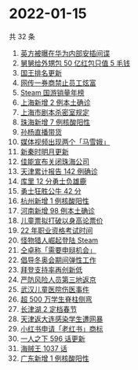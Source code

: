 # 2022-01-15

共 32 条

<!-- BEGIN -->
<!-- 最后更新时间 Sat Jan 15 2022 14:17:07 GMT+0800 (China Standard Time) -->

1. [英方被曝在华为内部安插间谍](https://www.zhihu.com/search?q=华为)
1. [舅舅给外甥包 50 亿红包只值 5 毛钱](https://www.zhihu.com/search?q=50亿红包只值5毛钱)
1. [国王排名更新](https://www.zhihu.com/search?q=国王排名)
1. [网传一券商禁止员工炫富](https://www.zhihu.com/search?q=员工炫富)
1. [Steam 国游销量年榜](https://www.zhihu.com/search?q=steam)
1. [上海新增 2 例本土确诊](https://www.zhihu.com/search?q=上海疫情)
1. [上海市剧本杀密室规定](https://www.zhihu.com/search?q=剧本杀)
1. [珠海新增 7 例核酸阳性](https://www.zhihu.com/search?q=珠海疫情)
1. [孙杨直播带货](https://www.zhihu.com/search?q=孙杨)
1. [媒体视频出现两个「马雪娥」](https://www.zhihu.com/search?q=马雪娥)
1. [新秦时明月更新](https://www.zhihu.com/search?q=新秦时明月)
1. [佳能宣布关闭珠海公司](https://www.zhihu.com/search?q=佳能)
1. [天津累计报告 142 例确诊](https://www.zhihu.com/search?q=天津疫情)
1. [库里 12 分勇士负雄鹿](https://www.zhihu.com/search?q=勇士)
1. [勇士狂胜公牛 42 分](https://www.zhihu.com/search?q=勇士)
1. [杭州新增 1 例核酸阳性](https://www.zhihu.com/search?q=杭州疫情)
1. [河南新增 98 例本土确诊](https://www.zhihu.com/search?q=河南疫情)
1. [儿童票拟打破以身高论票价](https://www.zhihu.com/search?q=儿童票)
1. [22 年职业资格考试时间](https://www.zhihu.com/search?q=职业资格考试时间)
1. [怪物猎人崛起登陆 Steam](https://www.zhihu.com/search?q=怪物猎人崛起)
1. [仝卓称「需要申辩机会」](https://www.zhihu.com/search?q=仝卓)
1. [倡导冬奥会期间弹性工作](https://www.zhihu.com/search?q=冬奥弹性工作制)
1. [拜登支持率再创新低](https://www.zhihu.com/search?q=拜登支持率)
1. [严防风险人员第三地返京](https://www.zhihu.com/search?q=第三地返京)
1. [武汉儿童医院伤医事件](https://www.zhihu.com/search?q=武汉儿童医院)
1. [超 500 万学生脊柱侧弯](https://www.zhihu.com/search?q=脊柱侧弯)
1. [长津湖 2 定档春节](https://www.zhihu.com/search?q=水门桥)
1. [天津返大连感染学生遭网暴](https://www.zhihu.com/search?q=感染学生被网暴)
1. [小红书申请「老红书」商标](https://www.zhihu.com/search?q=小红书)
1. [一人之下 596 话更新](https://www.zhihu.com/search?q=一人之下)
1. [海贼王 1037 话](https://www.zhihu.com/search?q=海贼王)
1. [广东新增 1 例核酸阳性](https://www.zhihu.com/search?q=广东疫情)

<!-- END -->
